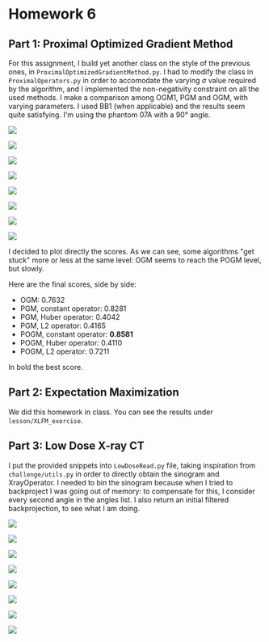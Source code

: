 # Homework 6

## Part 1: Proximal Optimized Gradient Method

For this assignment, I build yet another class on the style of the previous ones, in  `ProximalOptimizedGradientMethod.py`. I had to modify the class in `ProximalOperators.py` in order to accomodate the varying $\sigma$ value required by the algorithm, and I implemented the non-negativity constraint on all the used methods. I make a comparison among OGM1, PGM and OGM, with varying parameters. I used BB1 (when applicable) and the results seem quite satisfying. I'm using the phantom 07A with a 90° angle.

![](1_recon_PGM_constant.png)

![](1_recon_PGM_huber.png)

![](1_recon_PGM_l2.png)

![](1_recon_POGM_constant.png)

![](1_recon_POGM_huber.png)

![](1_recon_POGM_l2.png)

![](1_recon_OGM.png)

![](1_scores.png)

I decided to plot directly the scores. As we can see, some algorithms "get stuck" more or less at the same level: OGM seems to reach the POGM level, but slowly.

Here are the final scores, side by side:

- OGM: 0.7632
- PGM, constant operator: 0.8281
- PGM, Huber operator: 0.4042
- PGM, L2 operator: 0.4165
- POGM, constant operator: **0.8581**
- POGM, Huber operator: 0.4110
- POGM, L2 operator: 0.7211

In bold the best score.

## Part 2: Expectation Maximization

We did this homework in class. You can see the results under `lesson/XLFM_exercise`.

## Part 3: Low Dose X-ray CT

I put the provided snippets into `LowDoseRead.py` file, taking inspiration from `challenge/utils.py` in order to directly obtain the sinogram and XrayOperator. I needed to bin the sinogram because when I tried to backproject I was going out of memory: to compensate for this, I consider every second angle in the angles list. I also return an initial filtered backprojection, to see what I am doing.

![](2_full_dose_0.png)

![](2_full_dose_10.png)

![](2_full_dose_20.png)

![](2_full_dose_30.png)

![](2_low_dose_0.png)

![](2_low_dose_10.png)

![](2_low_dose_20.png)

![](2_low_dose_30.png)
